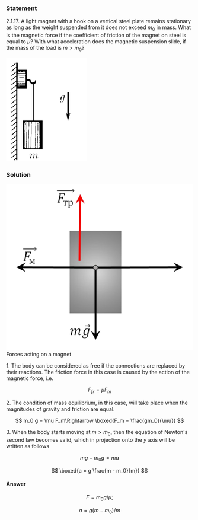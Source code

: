 ###  Statement

$2.1.17.$ A light magnet with a hook on a vertical steel plate remains stationary as long as the weight suspended from it does not exceed $m_0$ in mass. What is the magnetic force if the coefficient of friction of the magnet on steel is equal to $\mu$? With what acceleration does the magnetic suspension slide, if the mass of the load is $m > m_0$?

![ For problem $2.1.17$ |217x280, 21%](../../img/2.1.17/statement.png)

### Solution

![ Forces acting on a magnet |530x470, 42%](../../img/2.1.17/sol.png)  Forces acting on a magnet

1\. The body can be considered as free if the connections are replaced by their reactions. The friction force in this case is caused by the action of the magnetic force, i.e.

$$
F_{fr} = \mu F_m
$$

2\. The condition of mass equilibrium, in this case, will take place when the magnitudes of gravity and friction are equal.

$$
m_0 g = \mu F_m\Rightarrow \boxed{F_m = \frac{gm_0}{\mu}}
$$

3\. When the body starts moving at $m > m_0$, then the equation of Newton's second law becomes valid, which in projection onto the $y$ axis will be written as follows

$$
mg - m_0 g = ma
$$

$$
\boxed{a = g \frac{m - m_0}{m}}
$$

#### Answer

$$
F = m_0g/\mu ;
$$

$$
a = g(m − m_0)/m
$$